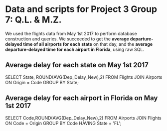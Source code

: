 # Data and scripts for Project 3 Group 7: Q.L. & M.Z.

We used the flights data from May 1st 2017 to perform database construction and queries.
We succeeded to get the **average departure-delayed time of all airports for each state** on that day, and the **average departure-delayed time for each airport in Florida**, using raw SQL.


## Average delay for each state on May 1st 2017

SELECT State, ROUND(AVG(Dep_Delay_New),2) FROM Flights JOIN Airports ON Origin = Code GROUP BY State;

## Average delay for each airport in Florida on May 1st 2017

SELECT Code,ROUND(AVG(Dep_Delay_New),2) FROM Airports JOIN Flights ON Code = Origin GROUP BY Code HAVING State = 'FL';
